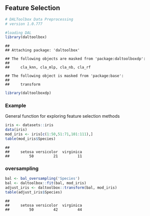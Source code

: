 ## Feature Selection


``` r
# DALToolbox Data Preprocessing
# version 1.0.777

#loading DAL
library(daltoolbox) 
```

```
## 
## Attaching package: 'daltoolbox'
```

```
## The following objects are masked from 'package:daltoolboxdp':
## 
##     cla_knn, cla_mlp, cla_nb, cla_rf
```

```
## The following object is masked from 'package:base':
## 
##     transform
```

``` r
library(daltoolboxdp)
```

### Example
General function for exploring feature selection methods


``` r
iris <- datasets::iris
data(iris)
mod_iris <- iris[c(1:50,51:71,101:111),]
table(mod_iris$Species)
```

```
## 
##     setosa versicolor  virginica 
##         50         21         11
```

### oversampling


``` r
bal <- bal_oversampling('Species')
bal <- daltoolbox::fit(bal, mod_iris)
adjust_iris <- daltoolbox::transform(bal, mod_iris)
table(adjust_iris$Species)
```

```
## 
##     setosa versicolor  virginica 
##         50         42         44
```

